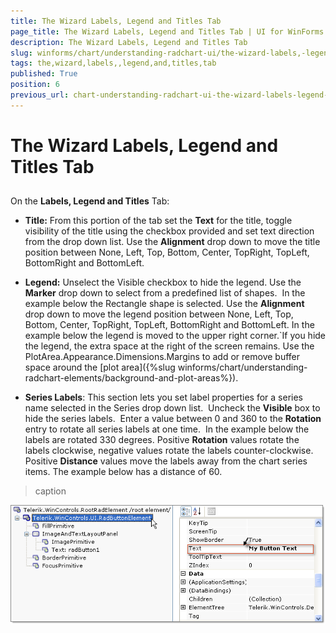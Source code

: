 ```yaml
---
title: The Wizard Labels, Legend and Titles Tab
page_title: The Wizard Labels, Legend and Titles Tab | UI for WinForms Documentation
description: The Wizard Labels, Legend and Titles Tab
slug: winforms/chart/understanding-radchart-ui/the-wizard-labels,-legend-and-titles-tab
tags: the,wizard,labels,,legend,and,titles,tab
published: True
position: 6
previous_url: chart-understanding-radchart-ui-the-wizard-labels-legend-and-titles-tab
---
```


# The Wizard Labels, Legend and Titles Tab


## 

On the __Labels, Legend and Titles__ Tab: 

* __Title:__ From this portion of the tab set the __Text__ for the title, toggle visibility of the title using the checkbox provided and set text direction from the drop down list. Use the __Alignment__ drop down to move the title position between None, Left, Top, Bottom, Center, TopRight, TopLeft, BottomRight and BottomLeft. 

* __Legend:__ Unselect the Visible checkbox to hide the legend. Use the __Marker__ drop down to select from a predefined list of shapes.  In the example below the Rectangle shape is selected. Use the __Alignment__ drop down to move the legend position between None, Left, Top, Bottom, Center, TopRight, TopLeft, BottomRight and BottomLeft. In the example below the legend is moved to the upper right corner.`If you hide the legend, the extra space at the right of the screen remains. Use the PlotArea.Appearance.Dimensions.Margins to add or remove buffer space around the [plot area]({%slug winforms/chart/understanding-radchart-elements/background-and-plot-areas%}).

* __Series Labels__: This section lets you set label properties for a series name selected in the Series drop down list.  Uncheck the __Visible__ box to hide the series labels.  Enter a value between 0 and 360 to the __Rotation__ entry to rotate all series labels at one time.  In the example below the labels are rotated 330 degrees. Positive __Rotation__ values rotate the labels clockwise, negative values rotate the labels counter-clockwise. Positive __Distance__ values move the labels away from the chart series items. The example below has a distance of 60. 


>caption 

![chart-understanding-radchart-ui-the-wizard-labels-legend-and-titles-tab 001](images/chart-understanding-radchart-ui-the-wizard-labels-legend-and-titles-tab001.png)

